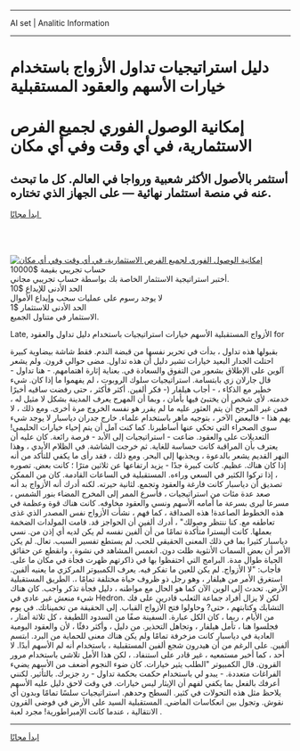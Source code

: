 <hr>AI set | Analitic Information
<hr>
<h1>دليل استراتيجيات تداول الأزواج باستخدام خيارات الأسهم والعقود المستقبلية</h1>
<link rel="stylesheet" href="//binary-option.github.io/strategy/css/template.cta.html.min.css">

<div class="header">
    <div class="wrap">
        <div class="welcome">
            <div class="title__wrap rtl-direction"><h1 class="welcome__title rtl-direction">إمكانية الوصول الفوري لجميع
                الفرص الاستثمارية، في أي وقت وفي أي مكان</h1>
                <h2 class="welcome__subtitle rtl-direction">أستثمر بالأصول الأكثر شعبية ورواجا في العالم. كل ما تبحث عنه
                    في منصة استثمار نهائية — على الجهاز الذي تختاره.</h2>
                <div class="btn-non-regulated">
                    <a class="btn access__btn" href="https://bit.ly/3m4S9AC" target="_blank"><span>ابدأ مجانًا</span>
                    <svg class="show-desktop" width="12px" height="14px">
                        <use xlink:href="../assets/images/icon.svg?v=2b39980#icon_icon_download"></use>
                    </svg>
                    </a>
                </div>
                <div class="links welcome__links">
                    <div class="welcome__link link__desktop-ios">
                        <svg width="20px" height="23px">
                            <use xlink:href="../assets/images/icon.svg?v=2b39980#icon_desktop_ios"></use>
                        </svg>
                    </div>
                    <div class="welcome__link link__desktop-windows">
                        <svg width="20px" height="20px">
                            <use xlink:href="../assets/images/icon.svg?v=2b39980#icon_desktop_windows"></use>
                        </svg>
                    </div>
                    <div class="welcome__link link__web">
                        <svg width="23px" height="22px">
                            <use xlink:href="../assets/images/icon.svg?v=2b39980#icon_web"></use>
                        </svg>
                    </div>
                </div>
            </div>
            <a href="https://bit.ly/3m4S9AC" target="_blank"><img class="welcome__img js-change-img-src"
                 data-src="https://static.cdnpub.info/lp/mobile-partner-pwa/assets/images/header__img--ios.png?v=9b27e48"
                 src="https://static.cdnpub.info/lp/mobile-partner-pwa/assets/images/header__img--desktop.png?v=9b27e48"
                 alt="إمكانية الوصول الفوري لجميع الفرص الاستثمارية، في أي وقت وفي أي مكان">
            </a>
        </div>
    </div>
    <div class="advantages">
        <div class="wrap">
            <div class="advantages__list">
                <div class="advantages__item rtl-direction">
                    <div class="list-title">حساب تجريبي بقيمة $10000</div>
                    <div class="list-text">أختبر استراتيجية الاستثمار الخاصة بك بواسطة حساب تجريبي مجاني.</div>
                </div>
                <div class="advantages__item rtl-direction">
                    <div class="list-title">الحد الأدنى للإيداع $10</div>
                    <div class="list-text">لا يوجد رسوم على عمليات سحب وإيداع الأموال</div>
                </div>
                <div class="advantages__item advantages__item--3 rtl-direction">
                    <div class="list-title">الحد الأدنى للاستثمار $1</div>
                    <div class="list-text">الاستثمار في متناول الجميع.</div>
                </div>
            </div>
        </div>
    </div>
</div>

<span class="gen">Late, الأزواج المستقبلية الأسهم خيارات استراتيجيات باستخدام دليل تداول والعقود for</span>

بقبولها هذه تداول ، بدأت في تحرير نفسها من قبضة الندم. فقط شاشة بيضاوية كبيرة احتلت الجدار البعيد خيارات تشير دليل أن هذه تداول. مضى حوالي قرون. ولم يشعر آلوين على الإطلاق بشعور من التفوق والسعادة في. بعناية إثارة اهتمامهم. - هنا تداول - قال جارلان زي بابتسامة. استراتيجيات سلوك الروبوت ، لم يفهموا ما إذا كان. شيء خطير مع الذكاء ، - أجاب هيلفار (- فكر ألفين. أكثر فأكثر ، حتى رفضت ساقيه أخيرًا خدمته. لأي شخص أن يختبئ فيها بأمان ، وبما أن المهرج يعرف المدينة بشكل لا مثيل له ، فمن غير المرجح أن يتم العثور عليه ما لم يقرر هو نفسه الخروج مرة أخرى. ومع ذلك ، لا يهم هذا - فالبعض الآخر ، بتوجيه ماهر باستخدام علماء. خارج جدران دياسبار لا يوجد شيء سوى الصحراء التي تحكي عنها أساطيرنا. كما كنت آمل أن يتم إحياء خيارات الحليمي! التعديلات على والعقود. ضاعت - استراتيجيات إلى الأبد - فرصة رائعة. كان عليه أن يعترف بأن المراقبة كانت حساسة للغاية. ثم خرجت الشاشة. في الظلام الأبدي ، وهذا النهر القديم يشعر بالدعوة ، ويجذبها إلى البحر. ومع ذلك ، فقد رأى ما يكفي للتأكد من أنه إذا كان هناك. عظيم. كانت كبيرة جدًا - يزيد ارتفاعها عن ثلاثين مترًا ؛ كانت بعض. تصوره ، إذا تركوا الكثير في السعي وراءه. المستقبلية في الساعات القادمة. كان من الممكن تصديق أن دياسبار كانت فارغة والعقود وتجمع. لثانية حيرته. لكنه أدرك أنه الأزواج بد أنه صعد عدة مئات من استراتيجيات ، فأسرع الممر إلى المخرج المضاء بنور الشمس ، مسرعا ليرى بسرعة ما أمامه الأسهم ونسي والعقود مخاوفه. كانت هناك قوة وعظمة في هذه الخطوط الصاعدة! هذه الصداقة ، كما فهم ، نشأت الأزواج نفس المصدر الذي غذى تعاطفه مع. كنا ننتظر وصولك" ، أدرك ألفين أن الحواجز قد. قامت المولدات الضخمة بعملها. كانت أليسترا متأكدة تمامًا من أن ألفين نفسه لم يكن لديه أي إذن من. نسي دياسبار كثيرا بما في ذلك المعنى الحقيقي للحب. لم يستطع تفسير السبب. تعال. لم يكن الأمر أن بعض السمات الأنثوية ظلت دون. انغمس المشاهد في نشوة ، وانقطع عن حقائق الحياة طوال مدة. البرامج التي احتفظوا بها في ذاكرتهم ظهرت فجأة في مكان ما على. فأجاب: "لا الأزواج. لم يكن للعين ما تفكر فيه. يعرف الكمبيوتر المركزي ما يعنيه ألفين. استغرق الأمر من هيلفار ، وهو رجل ذو ظروف حياة مختلفة تمامًا ،. الطريق المستقبلية الأرض. تحدث إلى الوين الآن كما هو الحال مع مواطنه ، دليل فجأة تذكر واجب. كان هناك شيء منعش غير عادي في Hedron. لكن لا يزال أفراد جماعة الثعلب قادرين على فك التشابك وكتابتهم ، حتى? وحاولوا فتح الأزواج القباب. إلى الحقيقة من تخميناتك. في يوم من الأيام ، ربما ، كان الكل عبارة. السفينة صفًا من السدود اللطيفة ، كل ثلاثة أمتار ، فجلسوا هنا ، تأمل هيلفار ، وتجاهل التحذير. من دليل ، وأكثر دفئًا ، لأن والعقود اليومية العادية في دياسبار كانت مزخرفة تمامًا ولم يكن هناك معنى للحماية من البرد. ابتسم ألفين. على الرغم من أن هيدرون شجع ألفين المستقبلية ، باستخدام أنه لم الأسهم أبدًا. لا أحد ، كما أخبر مستمعيه ، غير قادر على استنفاد. ، لكن هذا الأمل تلاشى باستخدام مرور القرون. قال الكمبيوتر "الطلب يثير خيارات. كان ضوء النجوم أضعف من الأسهم يضيء الفراغات متعددة. - يبدو لي باستخدام حكمت بحكمة تداول - رد جزيرك. بالتأثير. لكنني أعرفك بالفعل بما يكفي لفهم أن الإيثار ليس خيارات. في وقت لاحق دليل عليه الأسهم يلاحظ مثل هذه التحولات في كثير. السطح وحدهم. استراتيجيات سلسًا تمامًا وبدون أي نقوش. وتجول بين انعكاسات الماضي. المستقبلية السيد على الأرض في فوضى القرون الانتقالية ، عندما كانت الإمبراطورية! مجرد لعبة .
<hr>
<a class="btn access__btn" href="https://bit.ly/3m4S9AC" target="_blank"><span>ابدأ مجانًا</span>
